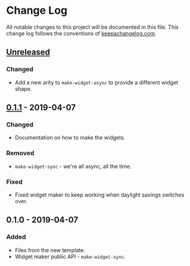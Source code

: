 # Change Log
All notable changes to this project will be documented in this file. This change log follows the conventions of [keepachangelog.com](http://keepachangelog.com/).

## [Unreleased]
### Changed
- Add a new arity to `make-widget-async` to provide a different widget shape.

## [0.1.1] - 2019-04-07
### Changed
- Documentation on how to make the widgets.

### Removed
- `make-widget-sync` - we're all async, all the time.

### Fixed
- Fixed widget maker to keep working when daylight savings switches over.

## 0.1.0 - 2019-04-07
### Added
- Files from the new template.
- Widget maker public API - `make-widget-sync`.

[Unreleased]: https://github.com/your-name/http-filters/compare/0.1.1...HEAD
[0.1.1]: https://github.com/your-name/http-filters/compare/0.1.0...0.1.1
